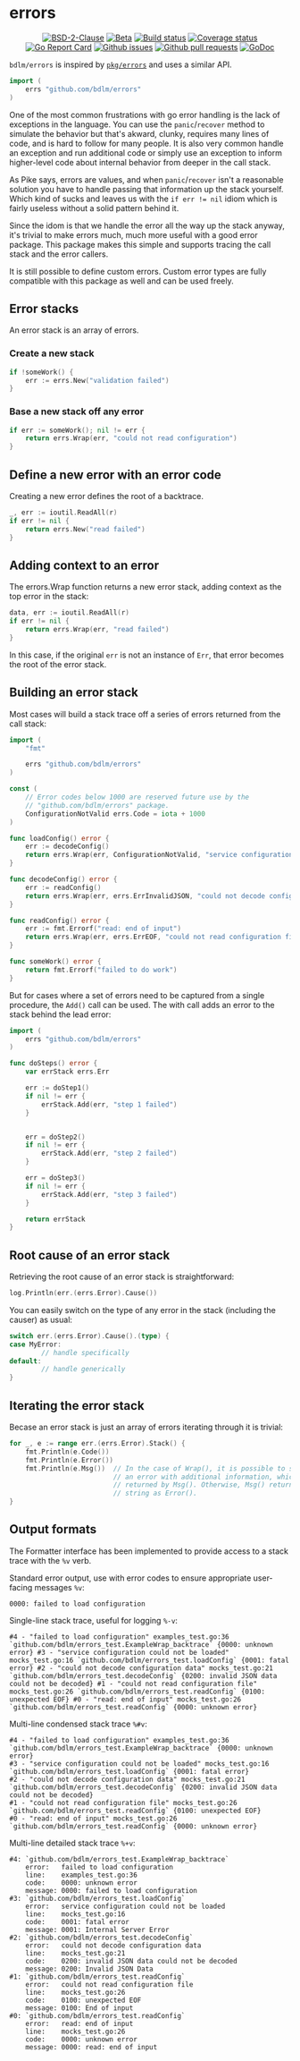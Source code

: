 # errors

<p align="center">
	<a href="https://github.com/bdlm/errors/blob/master/LICENSE"><img src="https://img.shields.io/github/license/bdlm/errors.svg" alt="BSD-2-Clause"></a>
	<a href="https://github.com/mkenney/software-guides/blob/master/STABILITY-BADGES.md#beta"><img src="https://img.shields.io/badge/stability-beta-33bbff.svg" alt="Beta"></a>
	<a href="https://travis-ci.org/bdlm/errors"><img src="https://travis-ci.org/bdlm/errors.svg?branch=master" alt="Build status"></a>
	<a href="https://codecov.io/gh/bdlm/errors"><img src="https://img.shields.io/codecov/c/github/bdlm/errors/master.svg" alt="Coverage status"></a>
	<a href="https://goreportcard.com/report/github.com/bdlm/errors"><img src="https://goreportcard.com/badge/github.com/bdlm/errors" alt="Go Report Card"></a>
	<a href="https://github.com/bdlm/errors/issues"><img src="https://img.shields.io/github/issues-raw/bdlm/errors.svg" alt="Github issues"></a>
	<a href="https://github.com/bdlm/errors/pulls"><img src="https://img.shields.io/github/issues-pr/bdlm/errors.svg" alt="Github pull requests"></a>
	<a href="https://godoc.org/github.com/bdlm/errors"><img src="https://godoc.org/github.com/bdlm/errors?status.svg" alt="GoDoc"></a>
</p>

`bdlm/errors` is inspired by [`pkg/errors`](https://github.com/pkg/errors) and uses a similar API.

```go
import (
	errs "github.com/bdlm/errors"
)
```

One of the most common frustrations with go error handling is the lack of exceptions in the language. You can use the `panic`/`recover` method to simulate the behavior but that's akward, clunky, requires many lines of code, and is hard to follow for many people. It is also very common handle an exception and run additional code or simply use an exception to inform higher-level code about internal behavior from deeper in the call stack.

As Pike says, errors are values, and when `panic`/`recover` isn't a reasonable solution you have to handle passing that information up the stack yourself. Which kind of sucks and leaves us with the `if err != nil` idiom which is fairly useless without a solid pattern behind it.

Since the idom is that we handle the error all the way up the stack anyway, it's trivial to make errors much, much more useful with a good error package. This package makes this simple and supports tracing the call stack and the error callers.

It is still possible to define custom errors. Custom error types are fully compatible with this package as well and can be used freely.

## Error stacks

An error stack is an array of errors.

### Create a new stack

```go
if !someWork() {
    err := errs.New("validation failed")
}
```

### Base a new stack off any error

```go
if err := someWork(); nil != err {
	return errs.Wrap(err, "could not read configuration")
}
```

## Define a new error with an error code

Creating a new error defines the root of a backtrace.
```go
_, err := ioutil.ReadAll(r)
if err != nil {
	return errs.New("read failed")
}
```

## Adding context to an error

The errors.Wrap function returns a new error stack, adding context as the top error in the stack:

```go
data, err := ioutil.ReadAll(r)
if err != nil {
	return errs.Wrap(err, "read failed")
}
```

In this case, if the original `err` is not an instance of `Err`, that error becomes the root of the error stack.

## Building an error stack

Most cases will build a stack trace off a series of errors returned from the call stack:

```go
import (
	"fmt"

	errs "github.com/bdlm/errors"
)

const (
	// Error codes below 1000 are reserved future use by the
	// "github.com/bdlm/errors" package.
	ConfigurationNotValid errs.Code = iota + 1000
)

func loadConfig() error {
	err := decodeConfig()
	return errs.Wrap(err, ConfigurationNotValid, "service configuration could not be loaded")
}

func decodeConfig() error {
	err := readConfig()
	return errs.Wrap(err, errs.ErrInvalidJSON, "could not decode configuration data")
}

func readConfig() error {
	err := fmt.Errorf("read: end of input")
	return errs.Wrap(err, errs.ErrEOF, "could not read configuration file")
}

func someWork() error {
	return fmt.Errorf("failed to do work")
}
```

But for cases where a set of errors need to be captured from a single procedure, the `Add()` call can be used. The with call adds an error to the stack behind the lead error:

```go
import (
	errs "github.com/bdlm/errors"
)

func doSteps() error {
	var errStack errs.Err

	err := doStep1()
	if nil != err {
		errStack.Add(err, "step 1 failed")
	}


	err = doStep2()
	if nil != err {
		errStack.Add(err, "step 2 failed")
	}

	err = doStep3()
	if nil != err {
		errStack.Add(err, "step 3 failed")
	}

	return errStack
}
```

## Root cause of an error stack

Retrieving the root cause of an error stack is straightforward:

```go
log.Println(err.(errs.Error).Cause())
```

You can easily switch on the type of any error in the stack (including the causer) as usual:

```go
switch err.(errs.Error).Cause().(type) {
case MyError:
        // handle specifically
default:
        // handle generically
}
```

## Iterating the error stack

Becase an error stack is just an array of errors iterating through it is trivial:

```go
for _, e := range err.(errs.Error).Stack() {
	fmt.Println(e.Code())
	fmt.Println(e.Error())
	fmt.Println(e.Msg())  // In the case of Wrap(), it is possible to suppliment
	                      // an error with additional information, which is
	                      // returned by Msg(). Otherwise, Msg() returns the same
	                      // string as Error().
}
```

## Output formats

The Formatter interface has been implemented to provide access to a stack trace with the `%v` verb.

Standard error output, use with error codes to ensure appropriate user-facing messages `%v`:
```
0000: failed to load configuration
```

Single-line stack trace, useful for logging `%-v`:
```
#4 - "failed to load configuration" examples_test.go:36 `github.com/bdlm/errors_test.ExampleWrap_backtrace` {0000: unknown error} #3 - "service configuration could not be loaded" mocks_test.go:16 `github.com/bdlm/errors_test.loadConfig` {0001: fatal error} #2 - "could not decode configuration data" mocks_test.go:21 `github.com/bdlm/errors_test.decodeConfig` {0200: invalid JSON data could not be decoded} #1 - "could not read configuration file" mocks_test.go:26 `github.com/bdlm/errors_test.readConfig` {0100: unexpected EOF} #0 - "read: end of input" mocks_test.go:26 `github.com/bdlm/errors_test.readConfig` {0000: unknown error}
```

Multi-line condensed stack trace `%#v`:
```
#4 - "failed to load configuration" examples_test.go:36 `github.com/bdlm/errors_test.ExampleWrap_backtrace` {0000: unknown error}
#3 - "service configuration could not be loaded" mocks_test.go:16 `github.com/bdlm/errors_test.loadConfig` {0001: fatal error}
#2 - "could not decode configuration data" mocks_test.go:21 `github.com/bdlm/errors_test.decodeConfig` {0200: invalid JSON data could not be decoded}
#1 - "could not read configuration file" mocks_test.go:26 `github.com/bdlm/errors_test.readConfig` {0100: unexpected EOF}
#0 - "read: end of input" mocks_test.go:26 `github.com/bdlm/errors_test.readConfig` {0000: unknown error}
```

Multi-line detailed stack trace `%+v`:
```
#4: `github.com/bdlm/errors_test.ExampleWrap_backtrace`
	error:   failed to load configuration
	line:    examples_test.go:36
	code:    0000: unknown error
	message: 0000: failed to load configuration
#3: `github.com/bdlm/errors_test.loadConfig`
	error:   service configuration could not be loaded
	line:    mocks_test.go:16
	code:    0001: fatal error
	message: 0001: Internal Server Error
#2: `github.com/bdlm/errors_test.decodeConfig`
	error:   could not decode configuration data
	line:    mocks_test.go:21
	code:    0200: invalid JSON data could not be decoded
	message: 0200: Invalid JSON Data
#1: `github.com/bdlm/errors_test.readConfig`
	error:   could not read configuration file
	line:    mocks_test.go:26
	code:    0100: unexpected EOF
	message: 0100: End of input
#0: `github.com/bdlm/errors_test.readConfig`
	error:   read: end of input
	line:    mocks_test.go:26
	code:    0000: unknown error
	message: 0000: read: end of input
```